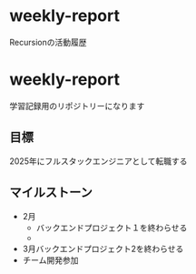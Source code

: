 # weekly-report
Recursionの活動履歴

# weekly-report

学習記録用のリポジトリーになります

## 目標

2025年にフルスタックエンジニアとして転職する

## マイルストーン

- 2月
    - バックエンドプロジェクト１を終わらせる
    - 
- 3月バックエンドプロジェクト2を終わらせる
- チーム開発参加
